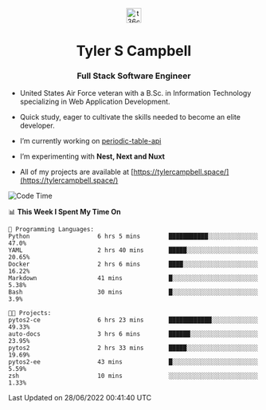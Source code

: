 <p align="center">
<a href="https://www.linkedin.com/in/t36campbell" target="blank"><img align="center" src="https://ik.imagekit.io/t36campbell/Portfolio/linkedin.png.original_m8bbGgPh6.png" alt="t36campbell" height="30" width="30" /></a>
</p>
<h1 align="center">Tyler S Campbell</h1>
<h3 align="center">Full Stack Software Engineer</h3>

* United States Air Force veteran with a B.Sc. in Information Technology specializing in Web Application Development. 

* Quick study, eager to cultivate the skills needed to become an elite developer.

* I’m currently working on [periodic-table-api](https://github.com/t36campbell/periodic-table-api)

* I’m experimenting with **Nest, Next and Nuxt**

* All of my projects are available at [https://tylercampbell.space/](https://tylercampbell.space/)

<!--START_SECTION:waka-->
![Code Time](http://img.shields.io/badge/Code%20Time-1%2C675%20hrs%2040%20mins-blue)

📊 **This Week I Spent My Time On** 

```text
💬 Programming Languages: 
Python                   6 hrs 5 mins        ███████████░░░░░░░░░░░░░░   47.0% 
YAML                     2 hrs 40 mins       █████░░░░░░░░░░░░░░░░░░░░   20.65% 
Docker                   2 hrs 6 mins        ████░░░░░░░░░░░░░░░░░░░░░   16.22% 
Markdown                 41 mins             █░░░░░░░░░░░░░░░░░░░░░░░░   5.38% 
Bash                     30 mins             █░░░░░░░░░░░░░░░░░░░░░░░░   3.9%

🐱‍💻 Projects: 
pytos2-ce                6 hrs 23 mins       ████████████░░░░░░░░░░░░░   49.33% 
auto-docs                3 hrs 6 mins        ██████░░░░░░░░░░░░░░░░░░░   23.95% 
pytos2                   2 hrs 33 mins       █████░░░░░░░░░░░░░░░░░░░░   19.69% 
pytos2-ee                43 mins             █░░░░░░░░░░░░░░░░░░░░░░░░   5.59% 
zsh                      10 mins             ░░░░░░░░░░░░░░░░░░░░░░░░░   1.33%

```


 Last Updated on 28/06/2022 00:41:40 UTC
<!--END_SECTION:waka-->
